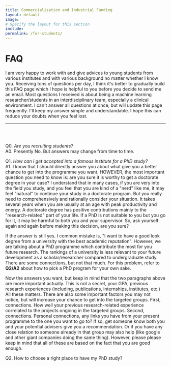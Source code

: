 ```yaml
---
title: Commercialisation and Industrial Funding
layout: default
image:
# Specify the layout for this section
include: 
permalink: /for-students/
---
```

# FAQ
I am very happy to work with and give advices to young students from various institutes and with various background no matter whether I know you. Receiving tons of questions per day, I think it's better to gradually build this FAQ page which I hope is helpful to you before you decide to send me an email. Most questions I received is about being a machine learning researcher/students in an interdisciplinary team, especially a clinical environment. I can't answer all questions at once, but will update this page frequently. I'll keep my answer simple and understandable. I hope this can reduce your doubts when you feel lost.

<hr>
<br>
<br>


Q0. *Are you recruiting students?* <br>
A0. Presently No. But answers may change from time to time.
  
Q1. *How can I get accepted into a famous institute for a PhD study?* <br>
A1. I know that I should directly answer you about what give you a better chance to get into the programme you want. HOWEVER, the most important question you need to know is: are you sure it is worthy to get a doctorate degree in your case? I understand that in many cases, if you are very into the field you study, and you feel that you are kind of a "nerd" like me, it may feel "natural" to continue your study in a doctorate program. But you really need to comprehensively and rationally consider your situation. It takes several years when you are usually at an age with peak productivity and energy. A doctorate degree has positive contributions mainly to the "research-related" part of your life. If a PhD is not suitable to you but you go for it, it may be harmful to both you and your supervisor. So, ask yourself again and again before making this decision, are you sure? 

  If the answer is still yes. I common mistake is, "I want to have a good look degree from a university with the best academic reputation". However, we are talking about a PhD programme which contribute the most for you future research. The rankings of a university is less relevant to your future development as a scholar/researcher compared to undergraduate study. There are some connections, but not that much. For this problem, refer to **Q2/A2** about how to pick a PhD program for your own sake.
  
  Now the answers you want, but keep in mind that the two paragraphs above are more important actually. This is not a secret, your GPA, previous research experiences (including, publications, internships, institutes, etc.) All these matters. There are also some important factors you may not notice, but will increase your chance to get into the targeted groups. First, connections. How well your previous research-related experience correlated to the projects ongoing in the targeted groups. Second, connections. Personal connections, any links you have from your present programme to the one you want to go to? If so, get someone know both you and your potential advisers give you a recommendation. Or if you have any close relation to someone already in that group may also help (like google and other giant companies doing the same thing). However, please please keep in mind that all of these are based on the fact that you are good enough. 

Q2. How to choose a right place to have my PhD study? 


